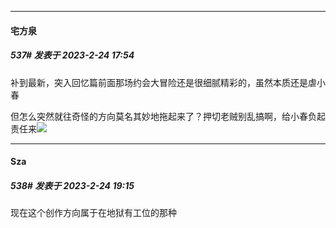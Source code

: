 
*****

####  宅方泉  
##### 537#       发表于 2023-2-24 17:54

补到最新，突入回忆篇前面那场约会大冒险还是很细腻精彩的，虽然本质还是虐小春

但怎么突然就往奇怪的方向莫名其妙地拖起来了？押切老贼别乱搞啊，给小春负起责任来<img src="https://static.saraba1st.com/image/smiley/face2017/131.png" referrerpolicy="no-referrer">


*****

####  Sza  
##### 538#       发表于 2023-2-24 19:15

现在这个创作方向属于在地狱有工位的那种

